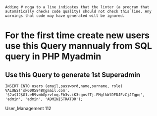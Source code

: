 ```Adding # noqa to a line indicates that the linter (a program that automatically checks code quality) should not check this line. Any warnings that code may have generated will be ignored.```

# For the first time create new users use this Query mannualy from SQL query in PHP Myadmin
## Use this Query to generate 1st Superadmin 
``` INSERT INTO users (email,password,name,surname, role) VALUES('sk6005848@gmail.com', '$2a$12$G1.eB9vmbGprvloq.Fb3v.iK3sgosfTj.FMglkWlDEDJEzCjJZgpq', 'admin', 'admin', 'ADMINISTRATOR'); ```

User_Management 112